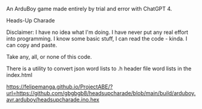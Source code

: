 An ArduBoy game made entirely by trial and error with ChatGPT 4.


Heads-Up Charade

Disclaimer: I have no idea what I'm doing. I have never put any real effort into programming. I know some basic stuff, I can read the code - kinda. I can copy and paste. 

Take any, all, or none of this code.

There is a utility to convert json word lists to .h header file word lists in the index.html 


https://felipemanga.github.io/ProjectABE/?url=https://github.com/gbgbgb8/headsupcharade/blob/main/build/arduboy.avr.arduboy/headsupcharade.ino.hex


